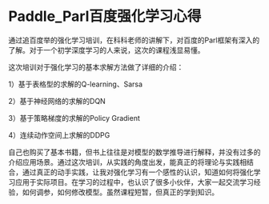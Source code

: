 # Paddle_Parl百度强化学习心得

通过追百度举的强化学习培训，在科科老师的讲解下，对百度的Parl框架有深入的了解。对于一个初学深度学习的人来说，这次的课程浅显易懂。

这次培训对于强化学习的基本求解方法做了详细的介绍：

1）基于表格型的求解的Q-learning、Sarsa

2）基于神经网络的求解的DQN

3）基于策略梯度的求解的Policy Gradient

4）连续动作空间上求解的DDPG

自己也购买了基本书籍，但书上往往是对模型的数学推导进行解释，并没有过多的介绍应用场景。通过这次培训，从实践的角度出发，能真正的将理论与实践相结合，通过真正的动手实践，让我对强化学习有一个感性的认识，知道如何将强化学习应用于实际项目。在学习的过程中，也认识了很多小伙伴，大家一起交流学习经验，如何调参，如何修改模型。虽然课程短暂，但真正的学到知识。
